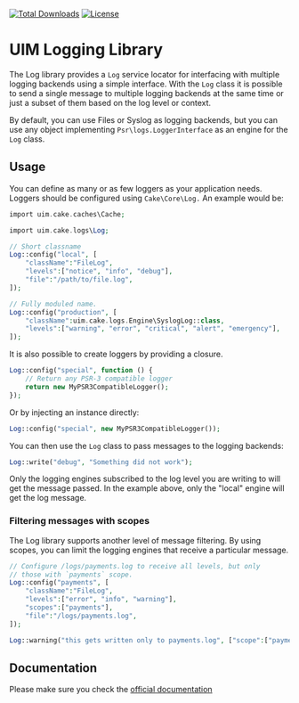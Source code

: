 [![Total Downloads](https://img.shields.io/packagist/dt/UIM/log.svg?style=flat-square)](https://packagist.org/packages/UIM/log)
[![License](https://img.shields.io/badge/license-MIT-blue.svg?style=flat-square)](LICENSE.txt)

# UIM Logging Library

The Log library provides a `Log` service locator for interfacing with
multiple logging backends using a simple interface. With the `Log` class it is
possible to send a single message to multiple logging backends at the same time
or just a subset of them based on the log level or context.

By default, you can use Files or Syslog as logging backends, but you can use any
object implementing `Psr\logs.LoggerInterface` as an engine for the `Log` class.

## Usage

You can define as many or as few loggers as your application needs. Loggers
should be configured using `Cake\Core\Log.` An example would be:

```php
import uim.cake.caches\Cache;

import uim.cake.logs\Log;

// Short classname
Log::config("local", [
    "className":"FileLog",
    "levels":["notice", "info", "debug"],
    "file":"/path/to/file.log",
]);

// Fully moduled name.
Log::config("production", [
    "className":uim.cake.logs.Engine\SyslogLog::class,
    "levels":["warning", "error", "critical", "alert", "emergency"],
]);
```

It is also possible to create loggers by providing a closure.

```php
Log::config("special", function () {
	// Return any PSR-3 compatible logger
	return new MyPSR3CompatibleLogger();
});
```

Or by injecting an instance directly:

```php
Log::config("special", new MyPSR3CompatibleLogger());
```

You can then use the `Log` class to pass messages to the logging backends:

```php
Log::write("debug", "Something did not work");
```

Only the logging engines subscribed to the log level you are writing to will
get the message passed. In the example above, only the "local" engine will get
the log message.

### Filtering messages with scopes

The Log library supports another level of message filtering. By using scopes,
you can limit the logging engines that receive a particular message.

```php
// Configure /logs/payments.log to receive all levels, but only
// those with `payments` scope.
Log::config("payments", [
    "className":"FileLog",
    "levels":["error", "info", "warning"],
    "scopes":["payments"],
    "file":"/logs/payments.log",
]);

Log::warning("this gets written only to payments.log", ["scope":["payments"]]);
```

## Documentation

Please make sure you check the [official documentation](https://book.UIM.org/4/en/core-libraries/logging.html)
